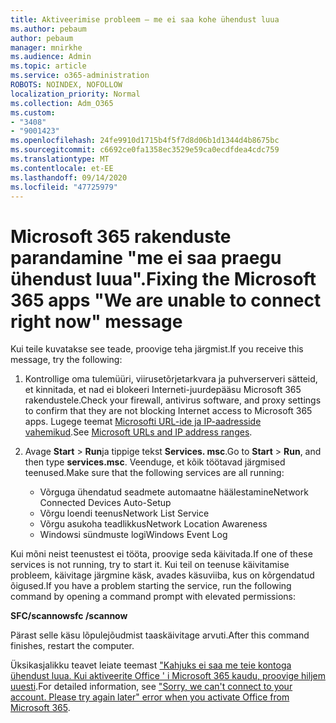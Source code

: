 ```yaml
---
title: Aktiveerimise probleem – me ei saa kohe ühendust luua
ms.author: pebaum
author: pebaum
manager: mnirkhe
ms.audience: Admin
ms.topic: article
ms.service: o365-administration
ROBOTS: NOINDEX, NOFOLLOW
localization_priority: Normal
ms.collection: Adm_O365
ms.custom:
- "3408"
- "9001423"
ms.openlocfilehash: 24fe9910d1715b4f5f7d8d06b1d1344d4b8675bc
ms.sourcegitcommit: c6692ce0fa1358ec3529e59ca0ecdfdea4cdc759
ms.translationtype: MT
ms.contentlocale: et-EE
ms.lasthandoff: 09/14/2020
ms.locfileid: "47725979"
---
```

# <a name="fixing-the-microsoft-365-apps-we-are-unable-to-connect-right-now-message"></a><span data-ttu-id="7cf95-102">Microsoft 365 rakenduste parandamine "me ei saa praegu ühendust luua".</span><span class="sxs-lookup"><span data-stu-id="7cf95-102">Fixing the Microsoft 365 apps "We are unable to connect right now" message</span></span>

<span data-ttu-id="7cf95-103">Kui teile kuvatakse see teade, proovige teha järgmist.</span><span class="sxs-lookup"><span data-stu-id="7cf95-103">If you receive this message, try the following:</span></span>

1. <span data-ttu-id="7cf95-104">Kontrollige oma tulemüüri, viirusetõrjetarkvara ja puhverserveri sätteid, et kinnitada, et nad ei blokeeri Interneti-juurdepääsu Microsoft 365 rakendustele.</span><span class="sxs-lookup"><span data-stu-id="7cf95-104">Check your firewall, antivirus software, and proxy settings to confirm that they are not blocking Internet access to Microsoft 365 apps.</span></span> <span data-ttu-id="7cf95-105">Lugege teemat [Microsofti URL-ide ja IP-aadresside vahemikud](https://docs.microsoft.com/office365/enterprise/urls-and-ip-address-ranges).</span><span class="sxs-lookup"><span data-stu-id="7cf95-105">See [Microsoft URLs and IP address ranges](https://docs.microsoft.com/office365/enterprise/urls-and-ip-address-ranges).</span></span>

2. <span data-ttu-id="7cf95-106">Avage **Start**  >  **Run**ja tippige tekst **Services. msc**.</span><span class="sxs-lookup"><span data-stu-id="7cf95-106">Go to **Start** > **Run**, and then type **services.msc**.</span></span> <span data-ttu-id="7cf95-107">Veenduge, et kõik töötavad järgmised teenused.</span><span class="sxs-lookup"><span data-stu-id="7cf95-107">Make sure that the following services are all running:</span></span>
    - <span data-ttu-id="7cf95-108">Võrguga ühendatud seadmete automaatne häälestamine</span><span class="sxs-lookup"><span data-stu-id="7cf95-108">Network Connected Devices Auto-Setup</span></span>
    - <span data-ttu-id="7cf95-109">Võrgu loendi teenus</span><span class="sxs-lookup"><span data-stu-id="7cf95-109">Network List Service</span></span>
    - <span data-ttu-id="7cf95-110">Võrgu asukoha teadlikkus</span><span class="sxs-lookup"><span data-stu-id="7cf95-110">Network Location Awareness</span></span>
    - <span data-ttu-id="7cf95-111">Windowsi sündmuste logi</span><span class="sxs-lookup"><span data-stu-id="7cf95-111">Windows Event Log</span></span>

<span data-ttu-id="7cf95-112">Kui mõni neist teenustest ei tööta, proovige seda käivitada.</span><span class="sxs-lookup"><span data-stu-id="7cf95-112">If one of these services is not running, try to start it.</span></span> <span data-ttu-id="7cf95-113">Kui teil on teenuse käivitamise probleem, käivitage järgmine käsk, avades käsuviiba, kus on kõrgendatud õigused.</span><span class="sxs-lookup"><span data-stu-id="7cf95-113">If you have a problem starting the service, run the following command by opening a command prompt with elevated permissions:</span></span>

<span data-ttu-id="7cf95-114">**SFC/scannow**</span><span class="sxs-lookup"><span data-stu-id="7cf95-114">**sfc /scannow**</span></span>

<span data-ttu-id="7cf95-115">Pärast selle käsu lõpulejõudmist taaskäivitage arvuti.</span><span class="sxs-lookup"><span data-stu-id="7cf95-115">After this command finishes, restart the computer.</span></span>

<span data-ttu-id="7cf95-116">Üksikasjalikku teavet leiate teemast ["Kahjuks ei saa me teie kontoga ühendust luua. Kui aktiveerite Office ' i Microsoft 365 kaudu, proovige hiljem uuesti](https://docs.microsoft.com/office/troubleshoot/activation-installation/issue-when-activate-office-from-office-365).</span><span class="sxs-lookup"><span data-stu-id="7cf95-116">For detailed information, see ["Sorry, we can't connect to your account. Please try again later" error when you activate Office from Microsoft 365](https://docs.microsoft.com/office/troubleshoot/activation-installation/issue-when-activate-office-from-office-365).</span></span>